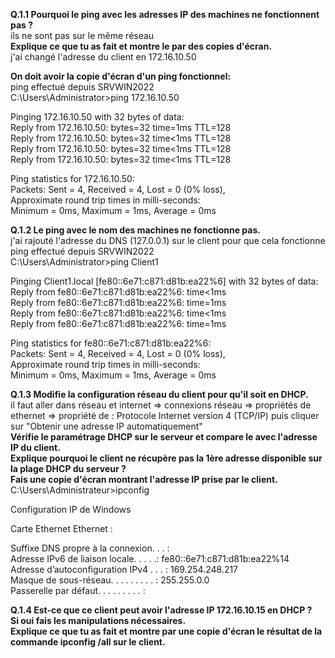 **Q.1.1 Pourquoi le ping avec les adresses IP des machines ne fonctionnent pas ?**\
ils ne sont pas sur le même réseau\
**Explique ce que tu as fait et montre le par des copies d'écran.**\
j'ai changé l'adresse du client en 172.16.10.50

**On doit avoir la copie d'écran d'un ping fonctionnel:**\
ping effectué depuis SRVWIN2022\
C:\Users\Administrator>ping 172.16.10.50

Pinging 172.16.10.50 with 32 bytes of data:\
Reply from 172.16.10.50: bytes=32 time=1ms TTL=128\
Reply from 172.16.10.50: bytes=32 time<1ms TTL=128\
Reply from 172.16.10.50: bytes=32 time<1ms TTL=128\
Reply from 172.16.10.50: bytes=32 time<1ms TTL=128

Ping statistics for 172.16.10.50:\
    Packets: Sent = 4, Received = 4, Lost = 0 (0% loss),\
Approximate round trip times in milli-seconds:\
    Minimum = 0ms, Maximum = 1ms, Average = 0ms



**Q.1.2 Le ping avec le nom des machines ne fonctionne pas.**\
j'ai rajouté l'adresse du DNS (127.0.0.1) sur le client pour que cela fonctionne\
ping effectué depuis SRVWIN2022\
C:\Users\Administrator>ping Client1

Pinging Client1.local [fe80::6e71:c871:d81b:ea22%6] with 32 bytes of data:\
Reply from fe80::6e71:c871:d81b:ea22%6: time<1ms\
Reply from fe80::6e71:c871:d81b:ea22%6: time=1ms\
Reply from fe80::6e71:c871:d81b:ea22%6: time<1ms\
Reply from fe80::6e71:c871:d81b:ea22%6: time=1ms

Ping statistics for fe80::6e71:c871:d81b:ea22%6:\
    Packets: Sent = 4, Received = 4, Lost = 0 (0% loss),\
Approximate round trip times in milli-seconds:\
    Minimum = 0ms, Maximum = 1ms, Average = 0ms



**Q.1.3 Modifie la configuration réseau du client pour qu'il soit en DHCP.**\
il faut aller dans réseau et internet => connexions réseau => propriétés de ethernet => propriété de : Protocole Internet version 4 (TCP/IP) puis cliquer sur "Obtenir une adresse IP automatiquement"\
**Vérifie le paramétrage DHCP sur le serveur et compare le avec l'adresse IP du client.**\
**Explique pourquoi le client ne récupère pas la 1ère adresse disponible sur la plage DHCP du serveur ?**\
**Fais une copie d'écran montrant l'adresse IP prise par le client.**
C:\Users\Administrateur>ipconfig

Configuration IP de Windows


Carte Ethernet Ethernet :

   Suffixe DNS propre à la connexion. . . :\
   Adresse IPv6 de liaison locale. . . . .: fe80::6e71:c871:d81b:ea22%14\
   Adresse d’autoconfiguration IPv4 . . . : 169.254.248.217\
   Masque de sous-réseau. . . . . . . . . : 255.255.0.0\
   Passerelle par défaut. . . . . . . . . :

**Q.1.4 Est-ce que ce client peut avoir l'adresse IP 172.16.10.15 en DHCP ?**\
**Si oui fais les manipulations nécessaires.**\
**Explique ce que tu as fait et montre par une copie d'écran le résultat de la commande ipconfig /all sur le client.**
